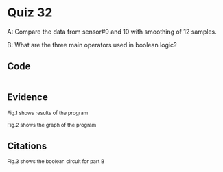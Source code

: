 # Quiz 32

A: Compare the data from sensor#9 and 10 with smoothing of 12 samples.

B: What are the three main operators used in boolean logic?

## Code

```py

```

## Evidence

<sub>Fig.1 shows results of the program

<sub>Fig.2 shows the graph of the program

## Citations

<sub>Fig.3 shows the boolean circuit for part B
